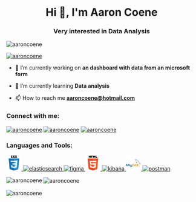 <h1 align="center">Hi 👋, I'm Aaron Coene</h1>
<h3 align="center">Very interested in Data Analysis</h3>

<p align="left"> <img src="https://komarev.com/ghpvc/?username=aaroncoene&label=Profile%20views&color=0e75b6&style=flat" alt="aaroncoene" /> </p>

<p align="left"> <a href="https://github.com/ryo-ma/github-profile-trophy"><img src="https://github-profile-trophy.vercel.app/?username=aaroncoene" alt="aaroncoene" /></a> </p>

- 🔭 I’m currently working on **an dashboard with data from an microsoft form**

- 🌱 I’m currently learning **Data analysis**

- 📫 How to reach me **aaroncoene@hotmail.com**

<h3 align="left">Connect with me:</h3>
<p align="left">
<a href="https://linkedin.com/in/aaroncoene" target="blank"><img align="center" src="https://raw.githubusercontent.com/rahuldkjain/github-profile-readme-generator/master/src/images/icons/Social/linked-in-alt.svg" alt="aaroncoene" height="30" width="40" /></a>
<a href="https://fb.com/aaroncoene" target="blank"><img align="center" src="https://raw.githubusercontent.com/rahuldkjain/github-profile-readme-generator/master/src/images/icons/Social/facebook.svg" alt="aaroncoene" height="30" width="40" /></a>
<a href="https://instagram.com/aaroncoene" target="blank"><img align="center" src="https://raw.githubusercontent.com/rahuldkjain/github-profile-readme-generator/master/src/images/icons/Social/instagram.svg" alt="aaroncoene" height="30" width="40" /></a>
</p>

<h3 align="left">Languages and Tools:</h3>
<p align="left"> <a href="https://www.w3schools.com/css/" target="_blank" rel="noreferrer"> <img src="https://raw.githubusercontent.com/devicons/devicon/master/icons/css3/css3-original-wordmark.svg" alt="css3" width="40" height="40"/> </a> <a href="https://www.elastic.co" target="_blank" rel="noreferrer"> <img src="https://www.vectorlogo.zone/logos/elastic/elastic-icon.svg" alt="elasticsearch" width="40" height="40"/> </a> <a href="https://www.figma.com/" target="_blank" rel="noreferrer"> <img src="https://www.vectorlogo.zone/logos/figma/figma-icon.svg" alt="figma" width="40" height="40"/> </a> <a href="https://www.w3.org/html/" target="_blank" rel="noreferrer"> <img src="https://raw.githubusercontent.com/devicons/devicon/master/icons/html5/html5-original-wordmark.svg" alt="html5" width="40" height="40"/> </a> <a href="https://www.elastic.co/kibana" target="_blank" rel="noreferrer"> <img src="https://www.vectorlogo.zone/logos/elasticco_kibana/elasticco_kibana-icon.svg" alt="kibana" width="40" height="40"/> </a> <a href="https://www.mysql.com/" target="_blank" rel="noreferrer"> <img src="https://raw.githubusercontent.com/devicons/devicon/master/icons/mysql/mysql-original-wordmark.svg" alt="mysql" width="40" height="40"/> </a> <a href="https://postman.com" target="_blank" rel="noreferrer"> <img src="https://www.vectorlogo.zone/logos/getpostman/getpostman-icon.svg" alt="postman" width="40" height="40"/> </a> </p>

<p><img align="left" src="https://github-readme-stats.vercel.app/api/top-langs?username=aaroncoene&show_icons=true&locale=en&layout=compact" alt="aaroncoene" /></p>

<p>&nbsp;<img align="center" src="https://github-readme-stats.vercel.app/api?username=aaroncoene&show_icons=true&locale=en" alt="aaroncoene" /></p>

<p><img align="center" src="https://github-readme-streak-stats.herokuapp.com/?user=aaroncoene&" alt="aaroncoene" /></p>
